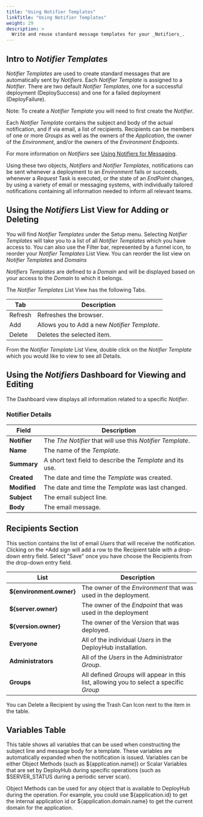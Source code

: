 ```yaml
---
title: "Using Notifier Templates"
linkTitle: "Using Notifier Templates"
weight: 29
description: >
  Write and reuse standard message templates for your _Notifiers_.
---
```


## Intro to _Notifier Templates_

_Notifier Templates_ are used to create standard messages that are automatically sent by _Notifiers_.  Each _Notifier Template_ is assigned to a _Notifier_. There are two default _Notifier Templates_, one for a successful deployment (DeploySuccess) and one for a failed deployment (DeployFailure).

Note: To create a _Notifier Template_ you will need to first create the _Notifier_.

Each _Notifier Template_ contains the subject and body of the actual notification, and if via email, a list of recipients. Recipients can be members of one or more _Groups_ as well as the owners of the _Application_, the owner of the _Environment_, and/or the owners of the _Environment_ _Endpoints_.

For more information on _Notifiers_ see [Using Notifiers for Messaging](/userguide/customizations/2-define-notifiers/).

Using these two objects, _Notifiers_ and _Notifier Templates_, notifications can be sent whenever a deployment to an _Environment_ fails or succeeds, whenever a _Request_ Task is executed, or the state of an _EndPoint_ changes, by using a variety of email or messaging systems, with individually tailored notifications containing all information needed to inform all relevant teams.

## Using the _Notifiers_ List View for Adding or Deleting

You will find _Notifier Templates_ under the Setup menu.  Selecting _Notifier Templates_ will take you to a list of all _Notifier Templates_ which you have access to. You can also use the Filter bar, represented by a funnel icon, to reorder your _Notifier Templates_ List View.  You can reorder the list view on _Notifier Templates_ and _Domains_

_Notifiers Templates_ are defined to a _Domain_ and will be displayed based on your access to the _Domain_ to which it belongs.

The _Notifier Templates_ List View has the following Tabs.

| Tab | Description |
| --- | --- |
|Refresh | Refreshes the browser. |
| Add | Allows you to Add a new _Notifier Template_. |
| Delete | Deletes the selected item. |

From the _Notifier Template_ List View, double click on the _Notifier Template_ which you would like to view to see all Details.  

## Using the _Notifiers_ Dashboard for Viewing and Editing

The Dashboard view displays all information related to a specific _Notifier_.

### Notifier Details

| Field | Description |
| --- | --- |
|**Notifier**| The _The Notifier_ that will use this _Notifier Template_.|
| **Name** | The name of the _Template._ |
| **Summary** | A short text field to describe the _Template_ and its use. |
| **Created** | The date and time the _Template_ was created. |
| **Modified** | The date and time the _Template_ was last changed. |
|**Subject**| The email subject line. |
|**Body**| The email message.|

## Recipients Section

This section contains the list of email _Users_ that will receive the notification. Clicking on the +Add sign will add a row to the Recipient table with a drop-down entry field. Select "Save" once you have choose the Recipients from the drop-down entry field.

| List | Description |
| --- | --- |
| **${environment.owner}** | The owner of the _Environment_ that was used in the deployment.|
|**${server.owner}**| The owner of the _Endpoint_ that was used in the deployment |
|**${version.owner}**| The owner of the Version that was deployed. |
| **Everyone** | All of the individual _Users_ in the DeployHub installation. |
| **Administrators** | All of the _Users_ in the Administrator _Group_.  |
| **Groups** | All defined _Groups_ will appear in this list, allowing you to select a specific _Group_|

You can Delete a Recipient by using the Trash Can Icon next to the item in the table.

## Variables Table

This table shows all variables that can be used when constructing the subject line and message body for a template. These variables are automatically expanded when the notification is issued. Variables can be either Object Methods (such as ${application.name}) or Scalar Variables that are set by DeployHub during specific operations (such as $SERVER_STATUS during a periodic server scan).

Object Methods can be used for any object that is available to DeployHub during the operation. For example, you could use ${application.id} to get the internal application id or ${application.domain.name} to get the current domain for the application.